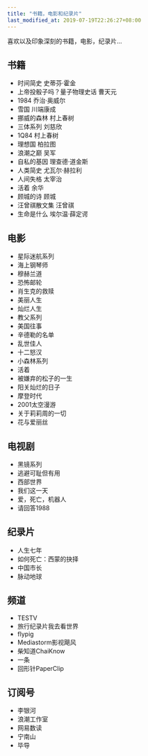 ```yaml
---
title: "书籍，电影和纪录片"
last_modified_at: 2019-07-19T22:26:27+08:00
---
```


喜欢以及印象深刻的书籍，电影，纪录片…

## 书籍

* 时间简史 史蒂芬·霍金
* 上帝投骰子吗？量子物理史话 曹天元
* 1984 乔治·奥威尔
* 雪国 川端康成
* 挪威的森林 村上春树
* 三体系列 刘慈欣
* 1Q84 村上春树
* 理想国 柏拉图
* 浪潮之巅 吴军
* 自私的基因 理查德·道金斯 
* 人类简史 尤瓦尔·赫拉利
* 人间失格 太宰治
* 活着 余华
* 顾城的诗 顾城
* 汪曾祺散文集 汪曾祺
* 生命是什么 埃尔温·薛定谔 

## 电影

* 星际迷航系列
* 海上钢琴师
* 穆赫兰道
* 恐怖邮轮
* 肖生克的救赎
* 美丽人生
* 灿烂人生
* 教父系列
* 美国往事
* 辛德勒的名单
* 乱世佳人
* 十二怒汉
* 小森林系列
* 活着
* 被嫌弃的松子的一生
* 阳关灿烂的日子
* 摩登时代
* 2001太空漫游
* 关于莉莉周的一切
* 花与爱丽丝

## 电视剧

* 黑镜系列
* 逃避可耻但有用
* 西部世界
* 我们这一天
* 爱，死亡，机器人
* 请回答1988

## 纪录片

* 人生七年
* 如何死亡：西蒙的抉择
* 中国市长
* 脉动地球

## 频道

* TESTV
* 旅行纪录片我去看世界
* flypig
* Mediastorm影视飓风
* 柴知道ChaiKnow
* 一条
* 回形针PaperClip

## 订阅号

* 李银河
* 浪潮工作室
* 网易数读
* 宁南山
* 毕导
